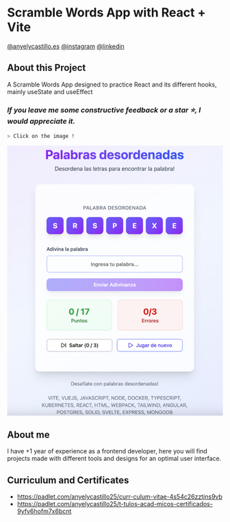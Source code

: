 # Scramble Words App with React + Vite

[@anyelycastillo.es](https://anyelycastillo.es/)
[@instagram](https://www.instagram.com/arq.castilloaa/?hl=es)
[@linkedin](https://www.linkedin.com/in/anyely-castillo-duarte)

## About this Project

A Scramble Words App designed to practice React and its different hooks, mainly useState and useEffect

### _If you leave me some constructive feedback or a star ⭐, I would appreciate it._

```sh
> Click on the image !
```

[![img](./public/scrambleWords.jpg)](https://scramble-words.netlify.app/)

## About me

I have +1 year of experience as a frontend developer, here you will find projects made with different tools and designs for an optimal user interface.

## Curriculum and Certificates

- https://padlet.com/anyelycastillo25/curr-culum-vitae-4s54c26zztjns9vb
- https://padlet.com/anyelycastillo25/t-tulos-acad-micos-certificados-9yfv6hofm7x6bcnt
